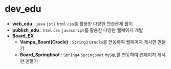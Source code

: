 # dev_edu

- **web_edu** : `java` `jstl` `html` `css`를 활용한 다양한 연습문제 풀이
- **publish_edu** : `html` `css` `javascript`를 활용한 다양한 웹페이지 개발
- **Board_EX**
  - **Vampa_Board(Oracle)** : `Spring3` `Oracle`를 연동하여 웹페이지 게시판 만들기
  - **Board_Springboot** : `Spring4` `Springboot` `MySQL`를 연동하여 웹페이지 게시판 만들기

